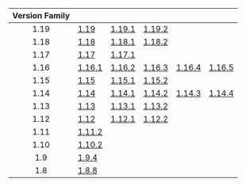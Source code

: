 | Version Family | | | | | |
|:---:|---|---|---|---|---|
| 1.19 | [1.19](https://github.com/BaldGang/spigot-build/releases/download/20221201/spigot-1.19.jar) | [1.19.1](https://github.com/BaldGang/spigot-build/releases/download/20221201/spigot-1.19.1.jar) | [1.19.2](https://github.com/BaldGang/spigot-build/releases/download/20221201/spigot-1.19.2.jar) | | |
| 1.18 | [1.18](https://github.com/BaldGang/spigot-build/releases/download/20221201/spigot-1.18.jar) | [1.18.1](https://github.com/BaldGang/spigot-build/releases/download/20221201/spigot-1.18.1.jar) | [1.18.2](https://github.com/BaldGang/spigot-build/releases/download/20221201/spigot-1.18.2.jar) | | |
| 1.17 | [1.17](https://github.com/BaldGang/spigot-build/releases/download/20221201/spigot-1.17.jar) | [1.17.1](https://github.com/BaldGang/spigot-build/releases/download/20221201/spigot-1.17.1.jar) | | | |
| 1.16 | [1.16.1](https://github.com/BaldGang/spigot-build/releases/download/20221201/spigot-1.16.1.jar) | [1.16.2](https://github.com/BaldGang/spigot-build/releases/download/20221201/spigot-1.16.2.jar) | [1.16.3](https://github.com/BaldGang/spigot-build/releases/download/20221201/spigot-1.16.3.jar) | [1.16.4](https://github.com/BaldGang/spigot-build/releases/download/20221201/spigot-1.16.4.jar) | [1.16.5](https://github.com/BaldGang/spigot-build/releases/download/20221201/spigot-1.16.5.jar) |
| 1.15 | [1.15](https://github.com/BaldGang/spigot-build/releases/download/20221201/spigot-1.15.jar) | [1.15.1](https://github.com/BaldGang/spigot-build/releases/download/20221201/spigot-1.15.1.jar) | [1.15.2](https://github.com/BaldGang/spigot-build/releases/download/20221201/spigot-1.15.2.jar) | | |
| 1.14 | [1.14](https://github.com/BaldGang/spigot-build/releases/download/20221201/spigot-1.14.jar) | [1.14.1](https://github.com/BaldGang/spigot-build/releases/download/20221201/spigot-1.14.1.jar) | [1.14.2](https://github.com/BaldGang/spigot-build/releases/download/20221201/spigot-1.14.2.jar) | [1.14.3](https://github.com/BaldGang/spigot-build/releases/download/20221201/spigot-1.14.3.jar) | [1.14.4](https://github.com/BaldGang/spigot-build/releases/download/20221201/spigot-1.14.4.jar) |
| 1.13 | [1.13](https://github.com/BaldGang/spigot-build/releases/download/20221201/spigot-1.13.jar) | [1.13.1](https://github.com/BaldGang/spigot-build/releases/download/20221201/spigot-1.13.1.jar) | [1.13.2](https://github.com/BaldGang/spigot-build/releases/download/20221201/spigot-1.13.2.jar) | | |
| 1.12 | [1.12](https://github.com/BaldGang/spigot-build/releases/download/20221201/spigot-1.12.jar) | [1.12.1](https://github.com/BaldGang/spigot-build/releases/download/20221201/spigot-1.12.1.jar) | [1.12.2](https://github.com/BaldGang/spigot-build/releases/download/20221201/spigot-1.12.2.jar) | | |
| 1.11 | [1.11.2](https://github.com/BaldGang/spigot-build/releases/download/20221201/spigot-1.11.2.jar) | | | | |
| 1.10 | [1.10.2](https://github.com/BaldGang/spigot-build/releases/download/20221201/spigot-1.10.2.jar) | | | | |
| 1.9 | [1.9.4](https://github.com/BaldGang/spigot-build/releases/download/20221201/spigot-1.9.4.jar) | | | | |
| 1.8 | [1.8.8](https://github.com/BaldGang/spigot-build/releases/download/20221201/spigot-1.8.8.jar) | | | | |
